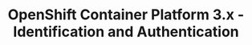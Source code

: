 ---
permalink: /product-documents/openshift-container-platform-3/nist-800-53/ia/
layout: control_response
title: OpenShift Container Platform 3.x - Identification and Authentication
category: Product Documents
lead: |
  Control responses for NIST 800-53 rev4.
subnav:
  data: components.openshift-container-platform-3.policies.IA-Identification_and_Authentication.component
  href: ['#%', control_key]
  text: control_key
product_info:
  name: OpenShift Container Platform 3.x
  opencontrol_component: openshift-container-platform-3
  control_family: IA-Identification_and_Authentication
---